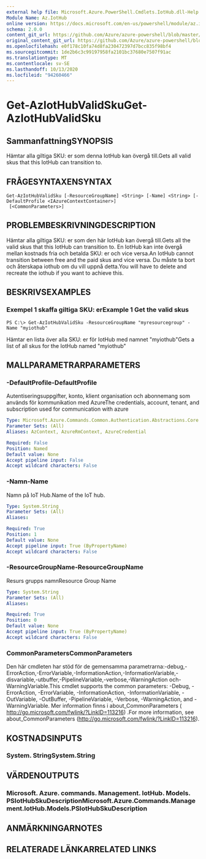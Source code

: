 ```yaml
---
external help file: Microsoft.Azure.PowerShell.Cmdlets.IotHub.dll-Help.xml
Module Name: Az.IotHub
online version: https://docs.microsoft.com/en-us/powershell/module/az.iothub/get-aziothubvalidsku
schema: 2.0.0
content_git_url: https://github.com/Azure/azure-powershell/blob/master/src/IotHub/IotHub/help/Get-AzIotHubValidSku.md
original_content_git_url: https://github.com/Azure/azure-powershell/blob/master/src/IotHub/IotHub/help/Get-AzIotHubValidSku.md
ms.openlocfilehash: e0f178c10fa74d8fa230472397d7bcc835f98bf4
ms.sourcegitcommit: 1de2b6c3c99197958fa2101bc37680e7507f91ac
ms.translationtype: MT
ms.contentlocale: sv-SE
ms.lasthandoff: 10/13/2020
ms.locfileid: "94260466"
---
```

# <span data-ttu-id="14e25-101">Get-AzIotHubValidSku</span><span class="sxs-lookup"><span data-stu-id="14e25-101">Get-AzIotHubValidSku</span></span>

## <span data-ttu-id="14e25-102">Sammanfattning</span><span class="sxs-lookup"><span data-stu-id="14e25-102">SYNOPSIS</span></span>
<span data-ttu-id="14e25-103">Hämtar alla giltiga SKU: er som denna IotHub kan övergå till.</span><span class="sxs-lookup"><span data-stu-id="14e25-103">Gets all valid skus that this IotHub can transition to.</span></span>

## <span data-ttu-id="14e25-104">FRÅGESYNTAXEN</span><span class="sxs-lookup"><span data-stu-id="14e25-104">SYNTAX</span></span>

```
Get-AzIotHubValidSku [-ResourceGroupName] <String> [-Name] <String> [-DefaultProfile <IAzureContextContainer>]
 [<CommonParameters>]
```

## <span data-ttu-id="14e25-105">PROBLEMBESKRIVNING</span><span class="sxs-lookup"><span data-stu-id="14e25-105">DESCRIPTION</span></span>
<span data-ttu-id="14e25-106">Hämtar alla giltiga SKU: er som den här IotHub kan övergå till.</span><span class="sxs-lookup"><span data-stu-id="14e25-106">Gets all the valid skus that this IotHub can transition to.</span></span>
<span data-ttu-id="14e25-107">En IotHub kan inte övergå mellan kostnads fria och betalda SKU: er och vice versa.</span><span class="sxs-lookup"><span data-stu-id="14e25-107">An IotHub cannot transition between free and the paid skus and vice versa.</span></span> <span data-ttu-id="14e25-108">Du måste ta bort och återskapa iothub om du vill uppnå detta.</span><span class="sxs-lookup"><span data-stu-id="14e25-108">You will have to delete and recreate the iothub if you want to achieve this.</span></span>

## <span data-ttu-id="14e25-109">BESKRIVS</span><span class="sxs-lookup"><span data-stu-id="14e25-109">EXAMPLES</span></span>

### <span data-ttu-id="14e25-110">Exempel 1 skaffa giltiga SKU: er</span><span class="sxs-lookup"><span data-stu-id="14e25-110">Example 1 Get the valid skus</span></span>
```
PS C:\> Get-AzIotHubValidSku -ResourceGroupName "myresourcegroup" -Name "myiothub"
```

<span data-ttu-id="14e25-111">Hämtar en lista över alla SKU: er för IotHub med namnet "myiothub"</span><span class="sxs-lookup"><span data-stu-id="14e25-111">Gets a list of all skus for the IotHub named "myiothub"</span></span>

## <span data-ttu-id="14e25-112">MALLPARAMETRAR</span><span class="sxs-lookup"><span data-stu-id="14e25-112">PARAMETERS</span></span>

### <span data-ttu-id="14e25-113">-DefaultProfile</span><span class="sxs-lookup"><span data-stu-id="14e25-113">-DefaultProfile</span></span>
<span data-ttu-id="14e25-114">Autentiseringsuppgifter, konto, klient organisation och abonnemang som används för kommunikation med Azure</span><span class="sxs-lookup"><span data-stu-id="14e25-114">The credentials, account, tenant, and subscription used for communication with azure</span></span>

```yaml
Type: Microsoft.Azure.Commands.Common.Authentication.Abstractions.Core.IAzureContextContainer
Parameter Sets: (All)
Aliases: AzContext, AzureRmContext, AzureCredential

Required: False
Position: Named
Default value: None
Accept pipeline input: False
Accept wildcard characters: False
```

### <span data-ttu-id="14e25-115">-Namn</span><span class="sxs-lookup"><span data-stu-id="14e25-115">-Name</span></span>
<span data-ttu-id="14e25-116">Namn på IoT Hub.</span><span class="sxs-lookup"><span data-stu-id="14e25-116">Name of the IoT hub.</span></span> 

```yaml
Type: System.String
Parameter Sets: (All)
Aliases:

Required: True
Position: 1
Default value: None
Accept pipeline input: True (ByPropertyName)
Accept wildcard characters: False
```

### <span data-ttu-id="14e25-117">-ResourceGroupName</span><span class="sxs-lookup"><span data-stu-id="14e25-117">-ResourceGroupName</span></span>
<span data-ttu-id="14e25-118">Resurs grupps namn</span><span class="sxs-lookup"><span data-stu-id="14e25-118">Resource Group Name</span></span>

```yaml
Type: System.String
Parameter Sets: (All)
Aliases:

Required: True
Position: 0
Default value: None
Accept pipeline input: True (ByPropertyName)
Accept wildcard characters: False
```

### <span data-ttu-id="14e25-119">CommonParameters</span><span class="sxs-lookup"><span data-stu-id="14e25-119">CommonParameters</span></span>
<span data-ttu-id="14e25-120">Den här cmdleten har stöd för de gemensamma parametrarna:-debug,-ErrorAction,-ErrorVariable,-InformationAction,-InformationVariable,-disvariable,-utbuffer,-PipelineVariable,-verbose,-WarningAction och-WarningVariable.</span><span class="sxs-lookup"><span data-stu-id="14e25-120">This cmdlet supports the common parameters: -Debug, -ErrorAction, -ErrorVariable, -InformationAction, -InformationVariable, -OutVariable, -OutBuffer, -PipelineVariable, -Verbose, -WarningAction, and -WarningVariable.</span></span> <span data-ttu-id="14e25-121">Mer information finns i about_CommonParameters ( http://go.microsoft.com/fwlink/?LinkID=113216) .</span><span class="sxs-lookup"><span data-stu-id="14e25-121">For more information, see about_CommonParameters (http://go.microsoft.com/fwlink/?LinkID=113216).</span></span>

## <span data-ttu-id="14e25-122">KOSTNADS</span><span class="sxs-lookup"><span data-stu-id="14e25-122">INPUTS</span></span>

### <span data-ttu-id="14e25-123">System. String</span><span class="sxs-lookup"><span data-stu-id="14e25-123">System.String</span></span>

## <span data-ttu-id="14e25-124">VÄRDEN</span><span class="sxs-lookup"><span data-stu-id="14e25-124">OUTPUTS</span></span>

### <span data-ttu-id="14e25-125">Microsoft. Azure. commands. Management. IotHub. Models. PSIotHubSkuDescription</span><span class="sxs-lookup"><span data-stu-id="14e25-125">Microsoft.Azure.Commands.Management.IotHub.Models.PSIotHubSkuDescription</span></span>

## <span data-ttu-id="14e25-126">ANMÄRKNINGAR</span><span class="sxs-lookup"><span data-stu-id="14e25-126">NOTES</span></span>

## <span data-ttu-id="14e25-127">RELATERADE LÄNKAR</span><span class="sxs-lookup"><span data-stu-id="14e25-127">RELATED LINKS</span></span>
